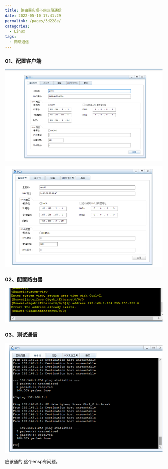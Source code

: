 ```yaml
---
title: 路由器实现不同网段通信
date: 2022-05-10 17:41:29
permalink: /pages/3d228e/
categories:
  - Linux
tags:
  - 网络通信
---
```


### 01、配置客户端

![](./image/router01.png)

![](./image/router02.png)



### 02、配置路由器

![](./image/router03.png)


### 03、测试通信

![](./image/router04.png)


应该通的,这个ensp有问题。